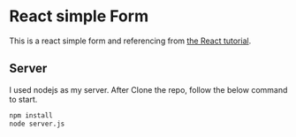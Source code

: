 # React simple Form

This is a react simple form and referencing from [the React tutorial](http://facebook.github.io/react/docs/tutorial.html).

## Server
I used nodejs as my server. After Clone the repo, follow the below command to start.

```sh
npm install
node server.js
```

